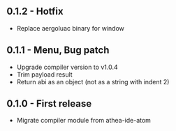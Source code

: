 ## 0.1.2 - Hotfix

* Replace aergoluac binary for window

## 0.1.1 - Menu, Bug patch

* Upgrade compiler version to v1.0.4
* Trim payload result
* Return abi as an object (not as a string with indent 2)

## 0.1.0 - First release

* Migrate compiler module from athea-ide-atom
